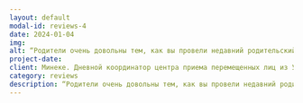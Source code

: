 ```yaml
---
layout: default
modal-id: reviews-4
date: 2024-01-04
img: 
alt: “Родители очень довольны тем, как вы провели недавний родительский вечер; это было очень ценно для них. Мы были бы рады, если бы вы смогли прийти еще раз.“
project-date: 
client: Минеке. Дневной координатор центра приема перемещенных лиц из Украины, Гаага
category: reviews
description: “Родители очень довольны тем, как вы провели недавний родительский вечер; это было очень ценно для них. Мы были бы рады, если бы вы смогли прийти еще раз.“
---
```

